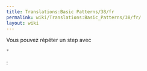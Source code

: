 ```yaml
---
title: Translations:Basic Patterns/38/fr
permalink: wiki/Translations:Basic_Patterns/38/fr/
layout: wiki
---
```


Vous pouvez répéter un step avec

``` Haskell
*
```

:
